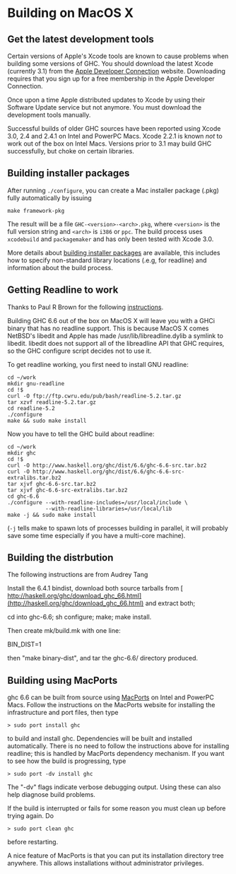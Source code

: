 # Building on MacOS X

## Get the latest development tools


Certain versions of Apple's Xcode tools are known to cause problems when building some versions of GHC. You should download the latest Xcode (currently 3.1) from the [ Apple Developer Connection](http://developer.apple.com/tools/xcode) website. Downloading requires that you sign up for a free membership in the Apple Developer Connection.


Once upon a time Apple distributed updates to Xcode by using their Software Update service but not anymore. You must download the development tools manually.


Successful builds of older GHC sources have been reported using Xcode 3.0, 2.4 and 2.4.1 on Intel and PowerPC Macs. Xcode 2.2.1 is known *not* to work out of the box on Intel Macs. Versions prior to 3.1 may build GHC successfully, but choke on certain libraries.

## Building installer packages


After running `./configure`, you can create a Mac installer package (.pkg) fully automatically by issuing

```wiki
make framework-pkg
```


The result will be a file `GHC-<version>-<arch>.pkg`, where `<version>` is the full version string and `<arch>` is `i386` or `ppc`.  The build process uses `xcodebuild` and `packagemaker` and has only been tested with Xcode 3.0.


More details about [building installer packages](building/mac-osx/installer) are available, this includes how to specify non-standard library locations (.e.g, for readline) and information about the build process.

## Getting Readline to work


Thanks to Paul R Brown for the following [ instructions](http://mult.ifario.us/articles/2006/10/17/ghc-6-6-and-mac-os-x-readline-quick-fix).


Building GHC 6.6 out of the box on MacOS X will leave you with a GHCi binary that has no readline support.  This is because MacOS X comes NetBSD's libedit and Apple has made /usr/lib/libreadline.dylib a symlink to libedit. libedit does not support all of the libreadline API that GHC requires, so the GHC configure script decides not to use it.


To get readline working, you first need to install GNU readline:

```wiki
cd ~/work
mkdir gnu-readline
cd !$
curl -O ftp://ftp.cwru.edu/pub/bash/readline-5.2.tar.gz
tar xzvf readline-5.2.tar.gz
cd readline-5.2
./configure
make && sudo make install
```


Now you have to tell the GHC build about readline:

```wiki
cd ~/work
mkdir ghc
cd !$
curl -O http://www.haskell.org/ghc/dist/6.6/ghc-6.6-src.tar.bz2
curl -O http://www.haskell.org/ghc/dist/6.6/ghc-6.6-src-extralibs.tar.bz2
tar xjvf ghc-6.6-src.tar.bz2
tar xjvf ghc-6.6-src-extralibs.tar.bz2
cd ghc-6.6
./configure --with-readline-includes=/usr/local/include \
            --with-readline-libraries=/usr/local/lib
make -j && sudo make install
```


(`-j` tells make to spawn lots of processes building in parallel, it will probably save some time especially if you have a multi-core machine).

## Building the distrbution


The following instructions are from Audrey Tang


Install the 6.4.1 bindist, download both source
tarballs from [ http://haskell.org/ghc/download_ghc_66.html](http://haskell.org/ghc/download_ghc_66.html)
and extract both; 


cd into ghc-6.6; sh configure; make; make install.


Then create mk/build.mk with one line:


BIN_DIST=1


then "make binary-dist", and tar the ghc-6.6/ directory produced.

## Building using MacPorts


ghc 6.6 can be built from source using [ MacPorts](http://macports.org) on Intel and PowerPC Macs.
Follow the instructions on the MacPorts website for installing the infrastructure and port files,
then type

` > sudo port install ghc `


to build and install ghc.  Dependencies will be built and installed automatically. There is
no need to follow the instructions above for installing readline; this is handled by
MacPorts dependency mechanism.  If you want to see how the build is progressing, type

` > sudo port -dv install ghc `


The "-dv" flags indicate verbose debugging output.  Using these can also help diagnose build problems.


If the build is interrupted or fails for some reason you must clean up before trying again. Do

` > sudo port clean ghc `


before restarting.


A nice feature of MacPorts is that you can put its installation directory tree anywhere.
This allows installations without administrator privileges.

